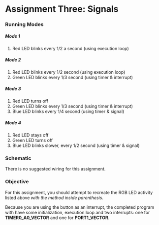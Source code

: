 # Assignment Three: Signals

### Running Modes

##### Mode 1

1. Red LED blinks every 1/2 a second (using execution loop)

##### Mode 2

1. Red LED blinks every 1/2 second (using execution loop)
2. Green LED blinks every 1/3 second (using timer & interrupt)

##### Mode 3

1. Red LED turns off
2. Green LED blinks every 1/3 second (using timer & interrupt)
3. Blue LED blinks every 1/4 second (using timer & signal)

##### Mode 4

1. Red LED stays off
2. Green LED turns off
3. Blue LED blinks slower, every 1/2 second (using timer & signal)

### Schematic

There is no suggested wiring for this assignment.

### Objective

For this assignment, you should attempt to recreate the RGB LED activity listed above _with the method inside parenthesis_.

Because you are using the button as an interrupt, the completed program with have some initialization, execution loop and two interrupts: one for **TIMER0_A0_VECTOR** and one for **PORT1_VECTOR**.

